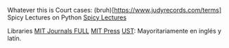 Whatever this is
Court cases: (bruh)[https://www.judyrecords.com/terms]
Spicy Lectures on Python [Spicy Lectures](http://scipy-lectures.org/index.html)

Libraries
[MIT Journals FULL](https://www.mitpressjournals.org/action/showPublications)
[MIT Press](https://direct.mit.edu/books)
[UST](http://digitallibrary.ust.edu.ph/): Mayoritariamente en inglés y latín.
